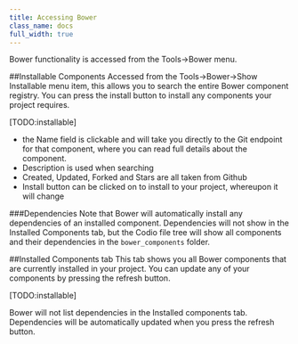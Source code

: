 ```yaml
---
title: Accessing Bower
class_name: docs
full_width: true
---
```


Bower functionality is accessed from the Tools->Bower menu. 

##Installable Components
Accessed from the Tools->Bower->Show Installable menu item, this allows you to search the entire Bower component registry. You can press the install button to install any components your project requires.

[TODO:installable]

- the Name field is clickable and will take you directly to the Git endpoint for that component, where you can read full details about the component.
- Description is used when searching
- Created, Updated, Forked and Stars are all taken from Github
- Install button can be clicked on to install to your project, whereupon it will change

###Dependencies
Note that Bower will automatically install any dependencies of an installed component. Dependencies will not show in the Installed Components tab, but the Codio file tree will show all components and their dependencies in the `bower_components` folder.

##Installed Components tab
This tab shows you all Bower components that are currently installed in your project. You can update any of your components by pressing the refresh button.

[TODO:installable]

Bower will not list dependencies in the Installed components tab. Dependencies will be automatically updated when you press the refresh button.